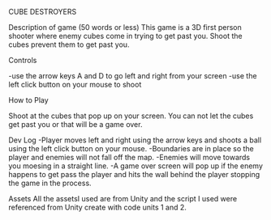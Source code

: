 CUBE DESTROYERS

Description of game (50 words or less)
This game is a 3D first person shooter where enemy cubes come in trying to get past you. Shoot  the cubes prevent them to get past you. 

Controls

-use the arrow keys A and D to go left and right from your screen 
-use the left click button on your mouse to shoot

How to Play

Shoot at the cubes that pop up on your screen. You can not let the cubes get past you or that will be a game over. 

Dev Log 
-Player moves left and right using the arrow keys and shoots a ball using the left click button on your mouse.
-Boundaries are in place so the player and enemies will not fall off the map. 
-Enemies will move towards you moesing in a straight line. 
-A game over screen will pop up if the enemy happens to get pass the player and hits the wall behind the player stopping the game in the process. 
 
Assets 
All the assetsI used are from Unity and the script I used were referenced from Unity create with code units 1 and 2. 

